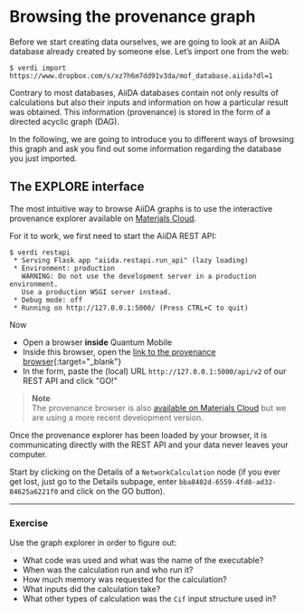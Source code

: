 Browsing the provenance graph
=============================

Before we start creating data ourselves, we are going to look at an
AiiDA database already created by someone else. Let’s import one from the web:

```console
$ verdi import https://www.dropbox.com/s/xz7h6m7dd91v3da/mof_database.aiida?dl=1
```

Contrary to most databases, AiiDA databases contain not only results of
calculations but also their inputs and information on how a particular
result was obtained.
This information (provenance) is stored in the form of a directed acyclic graph (DAG).

In the following, we are going to introduce you to different ways of browsing this graph
and ask you find out some information regarding the database you just imported.

The EXPLORE interface
---------------------

The most intuitive way to browse AiiDA graphs is to use the interactive provenance
explorer available on [Materials Cloud](https://www.materialscloud.org).

For it to work, we first need to start the AiiDA REST API:

```console
$ verdi restapi
 * Serving Flask app "aiida.restapi.run_api" (lazy loading)
 * Environment: production
   WARNING: Do not use the development server in a production environment.
   Use a production WSGI server instead.
 * Debug mode: off
 * Running on http://127.0.0.1:5000/ (Press CTRL+C to quit)
```

Now 

 * Open a browser **inside** Quantum Mobile
 * Inside this browser, open the [link to the provenance browser](http://34.244.178.26:5001/explore/connect){:target="_blank"} 
 * In the form, paste the (local) URL `http://127.0.0.1:5000/api/v2` of our REST API and click "GO!"

> **Note**  
> The provenance browser is also [available on Materials Cloud](https://www.materialscloud.org/explore/connect) but we are using a more recent development version.

Once the provenance explorer has been loaded by your browser, it is communicating directly with the
REST API and your data never leaves your computer.

Start by clicking on the Details of a `NetworkCalculation` node
(if you ever get lost, just go to the Details subpage, enter `bba8402d-6559-4fd8-ad32-84625a6221f0` and click on the GO button).

---
### Exercise

Use the graph explorer in order to figure out:

 * What code was used and what was the name of the executable?
 * When was the calculation run and who run it?
 * How much memory was requested for the calculation?
 * What inputs did the calculation take?
 * What other types of calculation was the `Cif` input structure used in?

